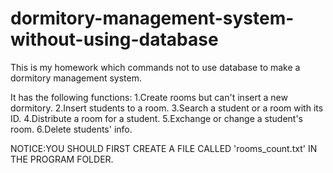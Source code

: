 # dormitory-management-system-without-using-database
This is my homework which commands not to use database to make a dormitory management system.

It has the following functions:
1.Create rooms but can't insert a new dormitory.
2.Insert students to a room.
3.Search a student or a room with its ID.
4.Distribute a room for a student.
5.Exchange or change a student's room.
6.Delete students' info.

NOTICE:YOU SHOULD FIRST CREATE A FILE CALLED 'rooms_count.txt' IN THE PROGRAM FOLDER.
